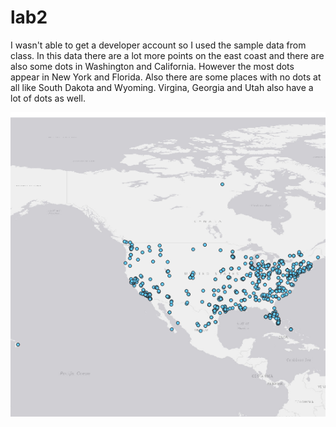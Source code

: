 # lab2

I wasn't able to get a developer account so I used the sample data from class. In this data there are a lot more points on the east coast and there are also some dots in Washington and California. However the most dots appear in New York and Florida. Also there are some places with no dots at all like South Dakota and Wyoming. Virgina, Georgia and Utah also have a lot of dots as well.

<img src ="https://github.com/forechan/lab2/blob/master/lab2.png?raw=true"> 
